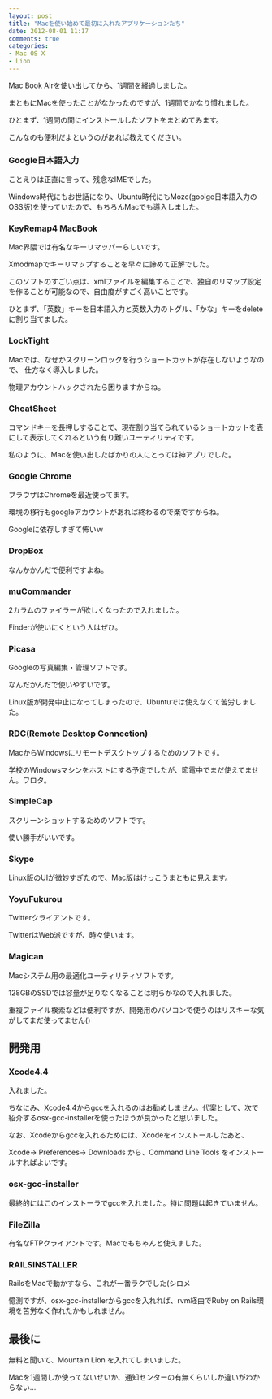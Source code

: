 ```yaml
---
layout: post
title: "Macを使い始めて最初に入れたアプリケーションたち"
date: 2012-08-01 11:17
comments: true
categories: 
- Mac OS X
- Lion
---
```


Mac Book Airを使い出してから、1週間を経過しました。

まともにMacを使ったことがなかったのですが、1週間でかなり慣れました。

ひとまず、1週間の間にインストールしたソフトをまとめてみます。

こんなのも便利だよというのがあれば教えてください。

### Google日本語入力

ことえりは正直に言って、残念なIMEでした。

Windows時代にもお世話になり、Ubuntu時代にもMozc(goolge日本語入力のOSS版)を使っていたので、もちろんMacでも導入しました。

### KeyRemap4 MacBook

Mac界隈では有名なキーリマッパーらしいです。

Xmodmapでキーリマップすることを早々に諦めて正解でした。

このソフトのすごい点は、xmlファイルを編集することで、独自のリマップ設定を作ることが可能なので、自由度がすごく高いことです。

ひとまず、「英数」キーを日本語入力と英数入力のトグル、「かな」キーをdeleteに割り当てました。

### LockTight

Macでは、なぜかスクリーンロックを行うショートカットが存在しないようなので、
仕方なく導入しました。

物理アカウントハックされたら困りますからね。

<!-- more -->

### CheatSheet

コマンドキーを長押しすることで、現在割り当てられているショートカットを表にして表示してくれるという有り難いユーティリティです。

私のように、Macを使い出したばかりの人にとっては神アプリでした。

### Google Chrome

ブラウザはChromeを最近使ってます。

環境の移行もgoogleアカウントがあれば終わるので楽ですからね。

Googleに依存しすぎて怖いｗ

### DropBox

なんかかんだで便利ですよね。

### muCommander

2カラムのファイラーが欲しくなったので入れました。

Finderが使いにくという人はぜひ。

### Picasa

Googleの写真編集・管理ソフトです。

なんだかんだで使いやすいです。

Linux版が開発中止になってしまったので、Ubuntuでは使えなくて苦労しました。

### RDC(Remote Desktop Connection)

MacからWindowsにリモートデスクトップするためのソフトです。

学校のWindowsマシンをホストにする予定でしたが、節電中でまだ使えてません。ワロタ。

### SimpleCap

スクリーンショットするためのソフトです。

使い勝手がいいです。

### Skype

Linux版のUIが微妙すぎたので、Mac版はけっこうまともに見えます。

### YoyuFukurou

Twitterクライアントです。

TwitterはWeb派ですが、時々使います。

### Magican

Macシステム用の最適化ユーティリティソフトです。

128GBのSSDでは容量が足りなくなることは明らかなので入れました。

重複ファイル検索などは便利ですが、開発用のパソコンで使うのはリスキーな気がしてまだ使ってません()

## 開発用

### Xcode4.4

入れました。

ちなにみ、Xcode4.4からgccを入れるのはお勧めしません。代案として、次で紹介するosx-gcc-installerを使ったほうが良かったと思いました。

なお、Xcodeからgccを入れるためには、Xcodeをインストールしたあと、

Xcode-> Preferences-> Downloads から、Command Line Tools をインストールすればよいです。

### osx-gcc-installer

最終的にはこのインストーラでgccを入れました。特に問題は起きていません。

### FileZilla

有名なFTPクライアントです。Macでもちゃんと使えました。

### RAILSINSTALLER

RailsをMacで動かすなら、これが一番ラクでした(シロメ

憶測ですが、osx-gcc-installerからgccを入れれば、rvm経由でRuby on Rails環境を苦労なく作れたかもしれません。

## 最後に

無料と聞いて、Mountain Lion を入れてしまいました。

Macを1週間しか使ってないせいか、通知センターの有無くらいしか違いがわからない…
